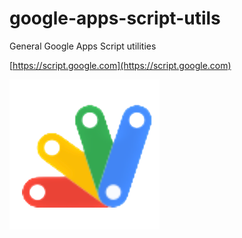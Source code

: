 # google-apps-script-utils
General Google Apps Script utilities

[https://script.google.com](https://script.google.com)

![image1](https://github.com/Skeletony007/google-apps-script-utils/blob/main/images/googe-apps-script.png?raw=true)

